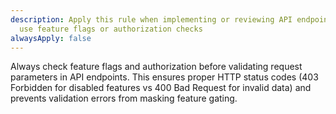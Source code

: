 ```yaml
---
description: Apply this rule when implementing or reviewing API endpoints that
  use feature flags or authorization checks
alwaysApply: false
---
```


Always check feature flags and authorization before validating request parameters in API endpoints. This ensures proper HTTP status codes (403 Forbidden for disabled features vs 400 Bad Request for invalid data) and prevents validation errors from masking feature gating.